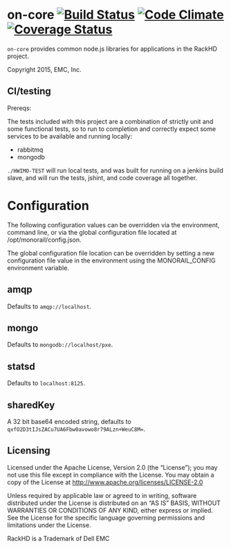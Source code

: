 # on-core [![Build Status](http://travis-ci.org/RackHD/on-core.svg?branch=master)](https://travis-ci.org/RackHD/on-core) [![Code Climate](https://codeclimate.com/github/RackHD/on-core/badges/gpa.svg)](https://codeclimate.com/github/RackHD/on-core) [![Coverage Status](https://coveralls.io/repos/RackHD/on-core/badge.svg?branch=master&service=github)](https://coveralls.io/github/RackHD/on-core?branch=master)

`on-core` provides common node.js libraries for applications in the RackHD project.

Copyright 2015, EMC, Inc.

## CI/testing

Prereqs:

The tests included with this project are a combination of strictly unit
and some functional tests, so to run to completion and correctly expect
some services to be available and running locally:

 - rabbitmq
 - mongodb

`./HWIMO-TEST` will run local tests, and was built for running on a jenkins build slave, and will run the tests, jshint, and code coverage all together.


# Configuration

The following configuration values can be overridden via the environment, command line, or via the global configuration file located at /opt/monorail/config.json.

The global configuration file location can be overridden by setting a new configuration file value in the environment using the MONORAIL_CONFIG environment variable.

## amqp

Defaults to `amqp://localhost`.

## mongo

Defaults to `mongodb://localhost/pxe`.

## statsd

Defaults to `localhost:8125`.

## sharedKey

A 32 bit base64 encoded string, defaults to `qxfO2D3tIJsZACu7UA6Fbw0avowo8r79ALzn+WeuC8M=`.

## Licensing

Licensed under the Apache License, Version 2.0 (the “License”); you may not use this file except in compliance with the License. You may obtain a copy of the License at http://www.apache.org/licenses/LICENSE-2.0

Unless required by applicable law or agreed to in writing, software distributed under the License is distributed on an “AS IS” BASIS, WITHOUT WARRANTIES OR CONDITIONS OF ANY KIND, either express or implied. See the License for the specific language governing permissions and limitations under the License.

RackHD is a Trademark of Dell EMC
